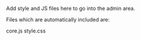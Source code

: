 Add style and JS files here to go into the admin area.

Files which are automatically included are:

core.js
style.css
